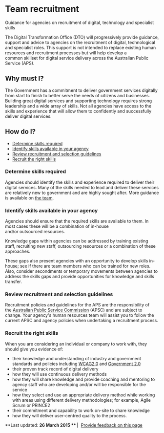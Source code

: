 Team recruitment
================

Guidance for agencies on recruitment of digital, technology and specialist skills

The Digital Transformation Office (DTO) will progressively provide guidance, support and advice to agencies on the recruitment of digital, technological and specialist roles. This support is not intended to replace existing human resources and recruitment processes but will help develop a common skillset for digital service delivery across the Australian Public Service (APS).

Why must I?
-----------

The Government has a commitment to deliver government services digitally from start to finish to better serve the needs of citizens and businesses. Building great digital services and supporting technology requires strong leadership and a wide array of skills. Not all agencies have access to the skills and experience that will allow them to confidently and successfully deliver digital services.

How do I?
---------

-   [Determine skills required](../../node/team_recruitment.md#determine)
-   [Identify skills available in your agency](../../node/team_recruitment.md#identify)
-   [Review recruitment and selection guidelines](../../node/team_recruitment.md#selection)
-   [Recruit the right skills](../../node/team_recruitment.md#recruit)

### Determine skills required

Agencies should identify the skills and experience required to deliver their digital services. Many of the skills needed to lead and deliver these services are relatively new to government and are highly sought after. More guidance is available on [the team](../../the_team.md).

### Identify skills available in your agency

Agencies should ensure that the required skills are available to them. In most cases these will be a combination of in-house and/or outsourced resources.

Knowledge gaps within agencies can be addressed by training existing staff, recruiting new staff, outsourcing resources or a combination of these approaches.

These gaps also present agencies with an opportunity to develop skills in-house; see if there are team members who can be trained for new roles. Also, consider secondments or temporary movements between agencies to address the skills gaps and provide opportunities for knowledge and skills transfer.

### Review recruitment and selection guidelines

Recruitment policies and guidelines for the APS are the responsibility of the [Australian Public Service Commission](http://www.apsc.gov.au/) (APSC) and are subject to change. Your agency's human resources team will assist you to follow the current APSC and agency policies when undertaking a recruitment process.

### Recruit the right skills

When you are considering an individual or company to work with, they should give you evidence of:

-   their knowledge and understanding of industry and government standards and policies including [WCAG2.0](http://www.finance.gov.au/publications/wcag-2-implementation/) and [Government 2.0](http://www.finance.gov.au/policy-guides-procurement/gov20/)
-   their proven track record of digital delivery
-   how they will use continuous delivery methods
-   how they will share knowledge and provide coaching and mentoring to agency staff who are developing and/or will be responsible for the service
-   how they select and use an appropriate delivery method while working with areas using different delivery methodologies; for example, Agile Scrum or PRINCE2
-   their commitment and capability to work on-site to share knowledge
-   how they will deliver user-centred quality to the process.

**Last updated: **26 March 2015 ** |**  [Provide feedback on this page](../../feedback%3Furl_from=Recruitment.html)

